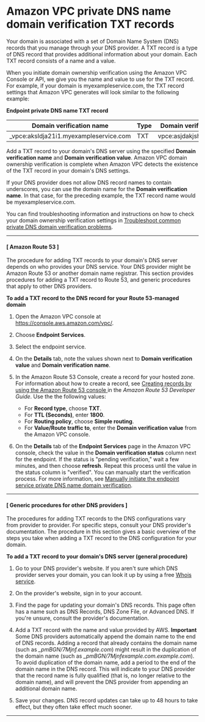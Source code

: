 # Amazon VPC private DNS name domain verification TXT records<a name="dns-txt-records"></a>

Your domain is associated with a set of Domain Name System \(DNS\) records that you manage through your DNS provider\. A TXT record is a type of DNS record that provides additional information about your domain\. Each TXT record consists of a name and a value\.

When you initiate domain ownership verification using the Amazon VPC Console or API, we give you the name and value to use for the TXT record\. For example, if your domain is myexampleservice\.com, the TXT record settings that Amazon VPC generates will look similar to the following example:


**Endpoint private DNS name TXT record**  

| Domain verification name | Type | Domain verification value | 
| --- | --- | --- | 
|  \_vpce:aksldja21i1\.myexampleservice\.com  |  TXT  |  vpce:asjdakjshd78126eu21  | 

Add a TXT record to your domain's DNS server using the specified **Domain verification name** and **Domain verification value**\. Amazon VPC domain ownership verification is complete when Amazon VPC detects the existence of the TXT record in your domain's DNS settings\.

If your DNS provider does not allow DNS record names to contain underscores, you can use the domain name for the **Domain verification name**\. In that case, for the preceding example, the TXT record name would be myexampleservice\.com\. 

You can find troubleshooting information and instructions on how to check your domain ownership verification settings in [Troubleshoot common private DNS domain verification problems](domain-verification-problems.md)\.

------
#### [ Amazon Route 53 ]

The procedure for adding TXT records to your domain's DNS server depends on who provides your DNS service\. Your DNS provider might be Amazon Route 53 or another domain name registrar\. This section provides procedures for adding a TXT record to Route 53, and generic procedures that apply to other DNS providers\.

**To add a TXT record to the DNS record for your Route 53\-managed domain**

1. Open the Amazon VPC console at [https://console\.aws\.amazon\.com/vpc/](https://console.aws.amazon.com/vpc/)\.

1. Choose **Endpoint Services**\.

1. Select the endpoint service\.

1. On the **Details** tab, note the values shown next to **Domain verification value** and **Domain verification name**\.

1. In the Amazon Route 53 Console, create a record for your hosted zone\. For information about how to create a record, see [Creating records by using the Amazon Route 53 console ](https://docs.aws.amazon.com/Route53/latest/DeveloperGuide/resource-record-sets-creating.html)in the *Amazon Route 53 Developer Guide*\. Use the the following values:
   + For **Record type**, choose **TXT**\.
   + For **TTL \(Seconds\)**, enter **1800**\.
   + For **Routing policy**, choose **Simple routing**\.
   + For **Value/Route traffic to**, enter the **Domain verification value** from the Amazon VPC console\.

1. On the **Details** tab of the **Endpoint Services** page in the Amazon VPC console, check the value in the **Domain verification status** column next for the endpoint\. If the status is "pending verification," wait a few minutes, and then choose **refresh**\. Repeat this process until the value in the status column is "verified"\. You can manually start the verification process\. For more information, see [Manually initiate the endpoint service private DNS name domain verification](verify-vpc-endpoint-service-dns-name.md)\.

------
#### [ Generic procedures for other DNS providers ]

The procedures for adding TXT records to the DNS configurations vary from provider to provider\. For specific steps, consult your DNS provider's documentation\. The procedure in this section gives a basic overview of the steps you take when adding a TXT record to the DNS configuration for your domain\.

**To add a TXT record to your domain's DNS server \(general procedure\)**

1. Go to your DNS provider's website\. If you aren't sure which DNS provider serves your domain, you can look it up by using a free [ Whois service](http://www.google.com/search?aq=f&hl=en&q=whois+free&btnG=Search)\.

1. On the provider's website, sign in to your account\.

1. Find the page for updating your domain's DNS records\. This page often has a name such as DNS Records, DNS Zone File, or Advanced DNS\. If you're unsure, consult the provider's documentation\.

1. Add a TXT record with the name and value provided by AWS\.
**Important**  
Some DNS providers automatically append the domain name to the end of DNS records\. Adding a record that already contains the domain name \(such as *\_pmBGN/7Mjnf\.example\.com*\) might result in the duplication of the domain name \(such as *\_pmBGN/7Mjnfexample\.com\.example\.com*\)\. To avoid duplication of the domain name, add a period to the end of the domain name in the DNS record\. This will indicate to your DNS provider that the record name is fully qualified \(that is, no longer relative to the domain name\), and will prevent the DNS provider from appending an additional domain name\.

1. Save your changes\. DNS record updates can take up to 48 hours to take effect, but they often take effect much sooner\.

------